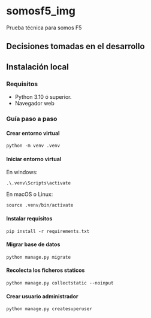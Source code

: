 # somosf5_img
Prueba técnica para somos F5

## Decisiones tomadas en el desarrollo

## Instalación local

### Requisitos

- Python 3.10 ó superior.
- Navegador web

### Guía paso a paso

#### Crear entorno virtual

```terminal
python -m venv .venv
```

#### Iniciar entorno virtual

En windows:

```terminal
.\.venv\Scripts\activate
```

En macOS o Linux:

```terminal
source .venv/bin/activate
```

#### Instalar requisitos

```terminal
pip install -r requirements.txt
```

#### Migrar base de datos

```terminal
python manage.py migrate
```

#### Recolecta los ficheros staticos

```terminal
python manage.py collectstatic --noinput
```

#### Crear usuario administrador

```terminal
python manage.py createsuperuser
```